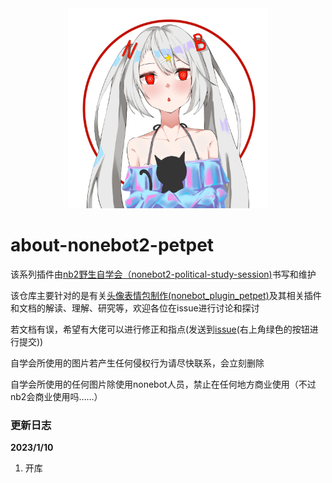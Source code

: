 <div align=center><img width="320" height="320" src="https://github.com/nonebot2-political-study-session/nb2PSS-Warehouse/blob/main/nb2.jpg"/></div>


# about-nonebot2-petpet
该系列插件由[nb2野生自学会（nonebot2-political-study-session)](https://github.com/nonebot2-political-study-session)书写和维护

该仓库主要针对的是有关[头像表情包制作(nonebot_plugin_petpet)](https://github.com/noneplugin/nonebot-plugin-petpet)及其相关插件和文档的解读、理解、研究等，欢迎各位在issue进行讨论和探讨

若文档有误，希望有大佬可以进行修正和指点(发送到[issue](https://github.com/nonebot2-political-study-session/about-nonebot2-petpet/issues)(右上角绿色的按钮进行提交))

自学会所使用的图片若产生任何侵权行为请尽快联系，会立刻删除

自学会所使用的任何图片除使用nonebot人员，禁止在任何地方商业使用（不过nb2会商业使用吗……）

### 更新日志

**2023/1/10**

1. 开库




